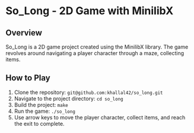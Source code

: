 # So_Long - 2D Game with MinilibX

## Overview
  So_Long is a 2D game project created using the MinilibX library. The game revolves around navigating a player character through a maze, collecting items.
## How to Play
  1. Clone the repository: `git@github.com:khallal42/so_long.git`
  2. Navigate to the project directory: `cd so_long`
  3. Build the project: `make`
  4. Run the game: `./so_long`
  5. Use arrow keys to move the player character, collect items, and reach the exit to complete.
